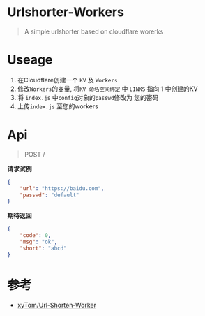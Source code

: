 # Urlshorter-Workers

> A simple urlshorter based on cloudflare worerks

# Useage

1. 在Cloudflare创建一个 `KV`  及 `Workers`
2. 修改`Workers`的变量, 将`KV 命名空间绑定` 中 `LINKS` 指向 1 中创建的KV
3. 将 `index.js` 中`config`对象的`passwd`修改为 您的密码
4. 上传`index.js` 至您的workers

# Api

> POST /

**请求试例**
```json
{
    "url": "https://baidu.com",
    "passwd": "default"
}
```

**期待返回**
```json
{
    "code": 0,
    "msg": "ok",
    "short": "abcd"
}
```

# 参考

 - [xyTom/Url-Shorten-Worker](https://github.com/xyTom/Url-Shorten-Worker)
